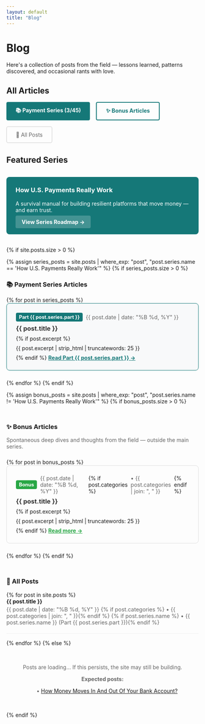 ```yaml
---
layout: default
title: "Blog"
---
```


# Blog

Here's a collection of posts from the field — lessons learned, patterns discovered, and occasional rants with love.

## All Articles

<div style="display: flex; gap: 1rem; margin-bottom: 2rem; flex-wrap: wrap;">
  <a href="/how-us-payments-actually-work/" style="background: #157878; color: white; padding: 0.75rem 1.5rem; border-radius: 4px; text-decoration: none; font-weight: bold;">
    📚 Payment Series (3/45)
  </a>
  <a href="#bonus-articles" style="background: transparent; color: #157878; padding: 0.75rem 1.5rem; border: 2px solid #157878; border-radius: 4px; text-decoration: none; font-weight: bold;">
    ✨ Bonus Articles
  </a>
  <a href="#all-posts" style="background: transparent; color: #666; padding: 0.75rem 1.5rem; border: 1px solid #ccc; border-radius: 4px; text-decoration: none;">
    📄 All Posts
  </a>
</div>

## Featured Series

<div style="background: #157878; color: white; padding: 1.5rem; border-radius: 8px; margin: 2rem 0;">
  <h3 style="margin-top: 0; color: white;">How U.S. Payments Really Work</h3>
  <p>A survival manual for building resilient platforms that move money — and earn trust.</p>
  <a href="/how-us-payments-actually-work/" style="background: rgba(255,255,255,0.2); color: white; padding: 0.5rem 1rem; border-radius: 4px; text-decoration: none; font-weight: bold;">
    View Series Roadmap →
  </a>
</div>

{% if site.posts.size > 0 %}
  
  <!-- Series Articles -->
  {% assign series_posts = site.posts | where_exp: "post", "post.series.name == 'How U.S. Payments Really Work'" %}
  {% if series_posts.size > 0 %}
  <h3 id="series-articles">📚 Payment Series Articles</h3>
  {% for post in series_posts %}
  <article style="margin-bottom: 1.5rem; padding: 1.5rem; border: 1px solid #157878; border-radius: 8px; background: #f8f9fa;">
    <div style="display: flex; align-items: center; gap: 0.5rem; margin-bottom: 0.5rem;">
      <span style="background: #157878; color: white; padding: 0.25rem 0.5rem; border-radius: 4px; font-size: 0.8rem; font-weight: bold;">
        Part {{ post.series.part }}
      </span>
      <span style="color: #666; font-size: 0.9rem;">{{ post.date | date: "%B %d, %Y" }}</span>
    </div>
    <h3 style="margin: 0.5rem 0;"><a href="{{ post.url }}" style="text-decoration: none; color: #333;">{{ post.title }}</a></h3>
    {% if post.excerpt %}
      <p style="margin: 0.5rem 0;">{{ post.excerpt | strip_html | truncatewords: 25 }}</p>
    {% endif %}
    <a href="{{ post.url }}" style="color: #157878; font-weight: bold;">Read Part {{ post.series.part }} →</a>
  </article>
  {% endfor %}
  {% endif %}
  
  <!-- Bonus Articles -->
  {% assign bonus_posts = site.posts | where_exp: "post", "post.series.name != 'How U.S. Payments Really Work'" %}
  {% if bonus_posts.size > 0 %}
  <h3 id="bonus-articles" style="margin-top: 3rem;">✨ Bonus Articles</h3>
  <p style="color: #666; margin-bottom: 1.5rem;">Spontaneous deep dives and thoughts from the field — outside the main series.</p>
  {% for post in bonus_posts %}
  <article style="margin-bottom: 1.5rem; padding: 1.5rem; border: 1px solid #ddd; border-radius: 8px;">
    <div style="display: flex; align-items: center; gap: 0.5rem; margin-bottom: 0.5rem;">
      <span style="background: #28a745; color: white; padding: 0.25rem 0.5rem; border-radius: 4px; font-size: 0.8rem; font-weight: bold;">
        Bonus
      </span>
      <span style="color: #666; font-size: 0.9rem;">{{ post.date | date: "%B %d, %Y" }}</span>
      {% if post.categories %}
        <span style="color: #666; font-size: 0.9rem;">• {{ post.categories | join: ", " }}</span>
      {% endif %}
    </div>
    <h3 style="margin: 0.5rem 0;"><a href="{{ post.url }}" style="text-decoration: none; color: #333;">{{ post.title }}</a></h3>
    {% if post.excerpt %}
      <p style="margin: 0.5rem 0;">{{ post.excerpt | strip_html | truncatewords: 25 }}</p>
    {% endif %}
    <a href="{{ post.url }}" style="color: #28a745; font-weight: bold;">Read more →</a>
  </article>
  {% endfor %}
  {% endif %}
  
  <!-- All Posts Fallback -->
  <h3 id="all-posts" style="margin-top: 3rem;">📄 All Posts</h3>
  {% for post in site.posts %}
  <article style="margin-bottom: 1rem; padding-bottom: 1rem; border-bottom: 1px solid #eee;">
    <h4 style="margin: 0;"><a href="{{ post.url }}" style="text-decoration: none;">{{ post.title }}</a></h4>
    <p style="color: #666; font-size: 0.9rem; margin: 0.25rem 0;">
      <time>{{ post.date | date: "%B %d, %Y" }}</time>
      {% if post.categories %} • {{ post.categories | join: ", " }}{% endif %}
      {% if post.series.name %} • {{ post.series.name }} (Part {{ post.series.part }}){% endif %}
    </p>
  </article>
  {% endfor %}
{% else %}
  <div style="text-align: center; padding: 2rem; color: #666;">
    <p>Posts are loading... If this persists, the site may still be building.</p>
    <p><strong>Expected posts:</strong></p>
    <ul style="list-style: none;">
      <li>• <a href="/fintech/payments/2025/08/13/money-flow-bank-account.html">How Money Moves In And Out Of Your Bank Account?</a></li>
    </ul>
  </div>
{% endif %}

